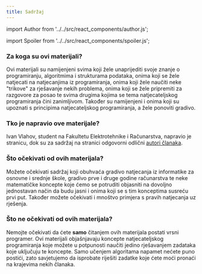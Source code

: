 ```yaml
---
title: Sadržaj
---
```


import Author from '../../src/react_components/author.js';

import Spoiler from '../../src/react_components/spoiler.js';

<Author authorName='Ivan Vlahov' githubUsername='vlahovivan'/>

### Za koga su ovi materijali?

Ovi materijali su namijenjeni svima koji žele unaprijediti svoje znanje o programiranju, algoritmima i strukturama podataka, onima koji se žele natjecati na natjecanjima iz programiranja, onima koji žele naučiti neke "trikove" za rješavanje nekih problema, onima koji se žele pripremiti za razgovore za posao te svima drugima kojima se tema natjecateljskog programiranja čini zanimljivom. Također su namijenjeni i onima koji su upoznati s principima natjecateljskog programiranja, a žele ponoviti gradivo.

### Tko je napravio ove materijale?

Ivan Vlahov, student na Fakultetu Elektrotehnike i Računarstva, napravio je stranicu, dok su za sadržaj na stranici odgovorni odlični [autori članaka](../doprinos-ovim-materijalima/autori).

### Što očekivati od ovih materijala?

Možete očekivati sadržaj koji obuhvaća gradivo natjecanja iz informatike za osnovne i srednje škole, gradivo prve i druge godine računarstva te neke matematičke koncepte koje ćemo se potruditi objasniti na dovoljno jednostavan način da budu jasni i onima koji se s tim konceptima susreću prvi put. Također možete očekivati i mnoštvo primjera s pravih natjecanja uz rješenja. 

### Što ne očekivati od ovih materijala?

Nemojte očekivati da ćete **samo** čitanjem ovih materijala postati vrsni programer. Ovi materijali objašnjavaju koncepte natjecateljskog programiranja koje možete u potpunosti naučiti jedino rješavanjem zadataka koje uključuju te koncepte. Samo učenjem algoritama napamet nećete puno postići, zato savjetujemo da isprobate riješiti zadatke koje ćete moći pronaći na krajevima nekih članaka.


